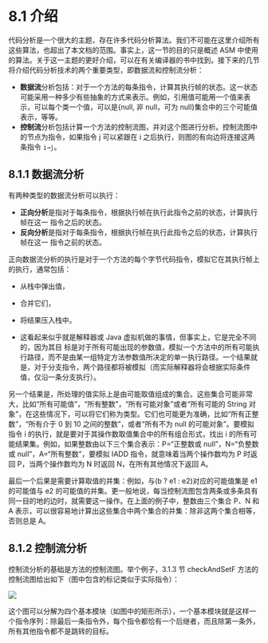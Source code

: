 # 8.1 介绍

代码分析是一个很大的主题，存在许多代码分析算法。我们不可能在这里介绍所有这些算法，也超出了本文档的范围。事实上，这一节的目的只是概述 ASM 中使用的算法。关于这一主题的更好介绍，可以在有关编译器的书中找到。接下来的几节将介绍代码分析技术的两个重要类型，即数据流和控制流分析：

- **数据流**分析包括：对于一个方法的每条指令，计算其执行帧的状态。这一状态可能采用一种多少有些抽象的方式来表示。例如，引用值可能用一个值来表示，可以每个类一个值，可以是{null, 非 null，可为 null}集合中的三个可能值表示，等等。
- **控制流**分析包括计算一个方法的控制流图，并对这个图进行分析。控制流图中的节点为指令，如果指令 j 可以紧跟在 i 之后执行，则图的有向边将连接这两条指令 `i→j`。

## 8.1.1 数据流分析

有两种类型的数据流分析可以执行：

- **正向分析**是指对于每条指令，根据执行帧在执行此指令之前的状态，计算执行帧在这一 指令之后的状态。
- **反向分析**是指对于每条指令，根据执行帧在执行此指令之后的状态，计算执行帧在这一 指令之前的状态。

正向数据流分析的执行是对于一个方法的每个字节代码指令，模拟它在其执行帧上的执行，通常包括：

- 从栈中弹出值，
- 合并它们，
- 将结果压入栈中。

- 这看起来似乎就是解释器或 Java 虚拟机做的事情，但事实上，它是完全不同的，因为其目 标是对于所有可能出现的参数值，模拟一个方法中的所有可能执行路径，而不是由某一组特定方法参数值所决定的单一执行路径。一个结果就是，对于分支指令，两个路径都将被模拟（而实际解释器将会根据实际条件值，仅沿一条分支执行）。

另一个结果是，所处理的值实际上是由可能取值组成的集合。这些集合可能非常大，比如“所有可能值”，“所有整数”，“所有可能对象”或者“所有可能的 String 对象”，在这些情况下，可以将它们称为类型。它们也可能更为准确，比如“所有正整数”，“所有介于 0 到 10 之间的整数”，或者“所有不为 null 的可能对象”。要模拟指令 i 的执行，就是要对于其操作数取值集合中的所有组合形式，找出 i 的所有可能结果集。例如，如果整数由以下三个集合表示：P=“正整数或 null”，N=“负整数或 null”，A=“所有整数”，要模拟 IADD 指令，就意味着当两个操作数均为 P 时返回 P，当两个操作数均为 N 时返回 N，在所有其他情况下返回 A。

最后一个后果是需要计算取值的并集：例如，与(b ? e1 : e2)对应的可能值集是 e1 的可能值与 e2 的可能值的并集。更一般地说，每当控制流图包含两条或多条具有同一目的地的边时，就需要这一操作。在上面的例子中，整数由三个集合 P、N 和 A 表示，可以很容易地计算出这些集合中两个集合的并集：除非这两个集合相等，否则总是 A。

## 8.1.2 控制流分析

控制流分析的基础是方法的控制流图。举个例子，3.1.3 节 checkAndSetF 方法的控制流图给出如下（图中包含的标记类似于实际指令）：

![](https://itstack.org/assets/img/asm-doc/8.1-1.png)

这个图可以分解为四个基本模块（如图中的矩形所示），一个基本模块就是这样一个指令序列：除最后一条指令外，每个指令都恰有一个后继者，而且除第一条外，所有其他指令都不是跳转的目标。